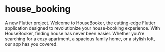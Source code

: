 # house_booking

A new Flutter project. Welcome to HouseBooker, the cutting-edge Flutter application designed to revolutionize your house-booking experience. With HouseBooker, finding house has never been easier. Whether you're searching for a cozy apartment, a spacious family home, or a stylish loft, our app has you covered.

